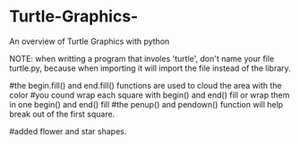 # Turtle-Graphics-
An overview of Turtle Graphics with python

NOTE:
when writting a program that involes 'turtle', don't name your file turtle.py, because when importing it will import the file instead of the library.

#the begin.fill() and end.fill() functions are used to cloud the area with the color
#you cound wrap each square  with begin() and end() fill or wrap them in one begin() and end() fill
#the penup() and pendown() function will  help break out of the first square.

#added flower and star shapes. 

